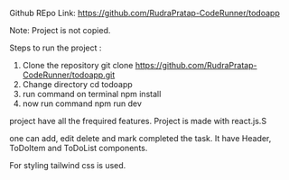 Github REpo Link:  https://github.com/RudraPratap-CodeRunner/todoapp

Note: Project is not copied.

Steps to run the project :
1. Clone the repository
    git clone https://github.com/RudraPratap-CodeRunner/todoapp.git
2. Change directory
    cd todoapp
3. run command on terminal
   npm install
4. now run command
   npm run dev      

project have all the frequired features. Project is made with react.js.S

one can add, edit delete and mark completed the task.
It have Header, ToDoItem and ToDoList components.

For styling tailwind css is used.

